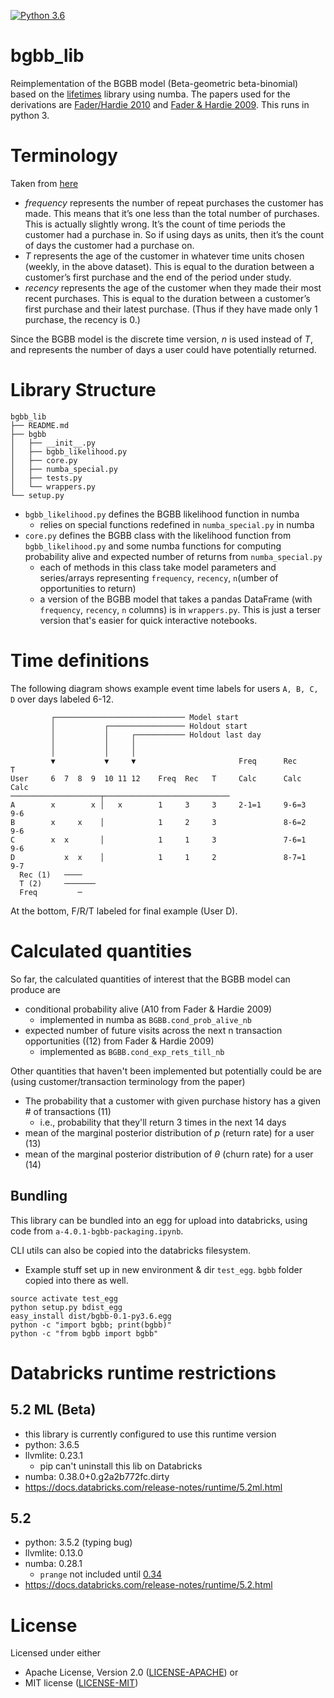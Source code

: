[![Python 3.6](https://img.shields.io/badge/python-3.6-blue.svg)](https://www.python.org/downloads/release/python-360/)


bgbb_lib
==============================

Reimplementation of the BGBB model (Beta-geometric beta-binomial) based on the [lifetimes](http://lifetimes.readthedocs.io/) library using numba. The papers used for the derivations are [Fader/Hardie 2010](http://www.brucehardie.com/papers/020/fader_et_al_mksc_10.pdf) and
[Fader & Hardie 2009](http://web-docs.stern.nyu.edu/old_web/emplibrary/Peter%20Fader.pdf). This runs in python 3.

# Terminology

Taken from [here](https://lifetimes.readthedocs.io/en/master/Quickstart.html#the-shape-of-your-data)

- _frequency_ represents the number of repeat purchases the customer has made. This means that it’s one less than the total number of purchases. This is actually slightly wrong. It’s the count of time periods the customer had a purchase in. So if using days as units, then it’s the count of days the customer had a purchase on.
- _T_ represents the age of the customer in whatever time units chosen (weekly, in the above dataset). This is equal to the duration between a customer’s first purchase and the end of the period under study.
- _recency_ represents the age of the customer when they made their most recent purchases. This is equal to the duration between a customer’s first purchase and their latest purchase. (Thus if they have made only 1 purchase, the recency is 0.)

Since the BGBB model is the discrete time version, _n_ is used instead of _T_, and represents the number of days a user could have potentially returned.


# Library Structure

```
bgbb_lib
├── README.md
├── bgbb
│   ├── __init__.py
│   ├── bgbb_likelihood.py
│   ├── core.py
│   ├── numba_special.py
│   ├── tests.py
│   └── wrappers.py
└── setup.py
```

- `bgbb_likelihood.py` defines the BGBB likelihood function in numba
    - relies on special functions redefined in `numba_special.py` in numba
- `core.py` defines the BGBB class with the likelihood function from `bgbb_likelihood.py` and some numba functions for computing probability alive and expected number of returns from `numba_special.py`
    - each of methods in this class take model parameters and series/arrays representing `frequency`, `recency`, `n`(umber of opportunities to return)
    - a version of the BGBB model that takes a pandas DataFrame (with `frequency`, `recency`, `n` columns) is in `wrappers.py`. This is just a terser version that's easier for quick interactive notebooks.


# Time definitions
The following diagram shows example event time labels for users `A, B, C, D` over days labeled 6-12.
```
         ┌───────────────────────────── Model start
         │           ┌───────────────── Holdout start
         │           │     ┌─────────── Holdout last day
         │           │     │
         │           │     │
         ▼           ▼     ▼                       Freq      Rec      T
User     6  7  8  9  10 11 12    Freq  Rec   T     Calc      Calc     Calc
────────────────────┬────────────────────────────
A        x        x │   x        1     3     3     2-1=1     9-6=3    9-6
B        x     x    │            1     2     3               8-6=2    9-6
C        x  x       │            1     1     3               7-6=1    9-6
D           x  x    │            1     1     2               8-7=1    9-7
  Rec (1)   ────
  T (2)     ───────
  Freq         ─

```
At the bottom, F/R/T labeled for final example (User D).


# Calculated quantities
So far, the calculated quantities of interest that the BGBB model can produce are

- conditional probability alive (A10 from Fader & Hardie 2009)
    - implemented in numba as `BGBB.cond_prob_alive_nb`
- expected number of future visits across the next n transaction opportunities ((12) from Fader & Hardie 2009)
    - implemented as `BGBB.cond_exp_rets_till_nb`

Other quantities that haven't been implemented but potentially could be are (using customer/transaction terminology from the paper)
- The probability that a customer with given purchase history has a given # of transactions (11)
    - i.e., probability that they'll return 3 times in the next 14 days
- mean of the marginal posterior distribution of _p_ (return rate) for a user (13)
- mean of the marginal posterior distribution of _θ_ (churn rate) for a user (14)

## Bundling
This library can be bundled into an egg for upload into databricks, using code from `a-4.0.1-bgbb-packaging.ipynb`.

CLI utils can also be copied into the databricks filesystem.

- Example stuff set up in new environment & dir `test_egg`. `bgbb` folder copied into there as well.

```
source activate test_egg
python setup.py bdist_egg
easy_install dist/bgbb-0.1-py3.6.egg
python -c "import bgbb; print(bgbb)"
python -c "from bgbb import bgbb"
```

# Databricks runtime restrictions

## 5.2 ML (Beta)
- this library is currently configured to use this runtime version
- python: 3.6.5
- llvmlite: 0.23.1
    - pip can't uninstall this lib on Databricks
- numba: 0.38.0+0.g2a2b772fc.dirty
- https://docs.databricks.com/release-notes/runtime/5.2ml.html

## 5.2
- python: 3.5.2 (typing bug)
- llvmlite: 0.13.0
- numba: 0.28.1
    - `prange` not included until [0.34](https://numba.pydata.org/numba-doc/dev/release-notes.html#version-0-34-0)
- https://docs.databricks.com/release-notes/runtime/5.2.html

# License
Licensed under either
 - Apache License, Version 2.0 ([LICENSE-APACHE](LICENSE-APACHE)) or
 - MIT license ([LICENSE-MIT](LICENSE-MIT))
